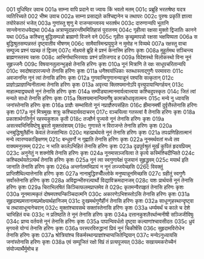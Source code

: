 001	युधिष्ठिर उवाच
001a	साम्ना वापि प्रदाने वा ज्यायः किं भवतो मतम्
001c	प्रब्रूहि भरतश्रेष्ठ यदत्र व्यतिरिच्यते
002	भीष्म उवाच
002a	साम्ना प्रसाद्यते कश्चिद्दानेन च तथापरः
002c	पुरुषः प्रकृतिं ज्ञात्वा तयोरेकतरं भजेत्
003a	गुणांस्तु शृणु मे राजन्सान्त्वस्य भरतर्षभ
003c	दारुणान्यपि भूतानि सान्त्वेनाराधयेद्यथा
004a	अत्राप्युदाहरन्तीममितिहासं पुरातनम्
004c	गृहीत्वा रक्षसा मुक्तो द्विजातिः कानने यथा
005a	कश्चित्तु बुद्धिसम्पन्नो ब्राह्मणो विजने वने
005c	गृहीतः कृच्छ्रमापन्नो रक्षसा भक्षयिष्यता
006a	स बुद्धिश्रुतसम्पन्नस्तं दृष्ट्वातीव भीषणम्
006c	सामैवास्मिन्प्रयुयुजे न मुमोह न विव्यथे
007a	रक्षस्तु वाचा सम्पूज्य प्रश्नं पप्रच्छ तं द्विजम्
007c	मोक्ष्यसे ब्रूहि मे प्रश्नं केनास्मि हरिणः कृशः
008a	मुहूर्तमथ सञ्चिन्त्य ब्राह्मणस्तस्य रक्षसः
008c	आभिर्गाथाभिरव्यग्रः प्रश्नं प्रतिजगाद ह
009a	विदेशस्थो विलोकस्थो विना नूनं सुहृज्जनैः
009c	विषयानतुलान्भुङ्क्षे तेनासि हरिणः कृशः
010a	नूनं मित्राणि ते रक्षः साधूपचरितान्यपि
010c	स्वदोषादपरज्यन्ते तेनासि हरिणः कृशः
011a	धनैश्वर्याधिकाः स्तब्धास्त्वद्गुणैः परमावराः
011c	अवजानन्ति नूनं त्वां तेनासि हरिणः कृशः
012a	गुणवान्विगुणानन्यान्नूनं पश्यसि सत्कृतान्
012c	प्राज्ञोऽप्राज्ञान्विनीतात्मा तेनासि हरिणः कृशः
013a	अवृत्त्या क्लिश्यमानोऽपि वृत्त्युपायान्विगर्हयन्
013c	माहात्म्याद्व्यथसे नूनं तेनासि हरिणः कृशः
014a	सम्पीड्यात्मानमार्यत्वात्त्वया कश्चिदुपस्कृतः
014c	जितं त्वां मन्यते साधो तेनासि हरिणः कृशः
015a	क्लिश्यमानान्विमार्गेषु कामक्रोधावृतात्मनः
015c	मन्ये नु ध्यायसि जनांस्तेनासि हरिणः कृशः
016a	प्राज्ञैः सम्भावितो नूनं नप्राज्ञैरुपसंहितः
016c	ह्रीमानमर्षी दुर्वृत्तैस्तेनासि हरिणः कृशः
017a	नूनं मित्रमुखः शत्रुः कश्चिदार्यवदाचरन्
017c	वञ्चयित्वा गतस्त्वां वै तेनासि हरिणः कृशः
018a	प्रकाशार्थगतिर्नूनं रहस्यकुशलः कृती
018c	तज्ज्ञैर्न पूज्यसे नूनं तेनासि हरिणः कृशः
019a	असत्स्वभिनिविष्टेषु ब्रुवतो मुक्तसंशयम्
019c	गुणास्ते न विराजन्ते तेनासि हरिणः कृशः
020a	धनबुद्धिश्रुतैर्हीनः केवलं तेजसान्वितः
020c	महत्प्रार्थयसे नूनं तेनासि हरिणः कृशः
021a	तपःप्रणिहितात्मानं मन्ये त्वारण्यकाङ्क्षिणम्
021c	बन्धुवर्गो न गृह्णाति तेनासि हरिणः कृशः
022a	नूनमर्थवतां मध्ये तव वाक्यमनुत्तमम्
022c	न भाति कालेऽभिहितं तेनासि हरिणः कृशः
023a	दृढपूर्वश्रुतं मूर्खं कुपितं हृदयप्रियम्
023c	अनुनेतुं न शक्नोषि तेनासि हरिणः कृशः
024a	नूनमासञ्जयित्वा ते कृत्ये कस्मिंश्चिदीप्सिते
024c	कश्चिदर्थयतेऽत्यर्थं तेनासि हरिणः कृशः
025a	नूनं त्वा स्वगुणापेक्षं पूजयानं सुहृद्ध्रुवम्
025c	मयार्थ इति जानाति तेनासि हरिणः कृशः
026a	अन्तर्गतमभिप्रायं न नूनं लज्जयेच्छसि
026c	विवक्तुं प्राप्तिशैथिल्यात्तेनासि हरिणः कृशः
027a	नानाबुद्धिरुचीँल्लोके मनुष्यान्नूनमिच्छसि
027c	ग्रहीतुं स्वगुणैः सर्वांस्तेनासि हरिणः कृशः
028a	अविद्वान्भीरुरल्पार्थो विद्याविक्रमदानजम्
028c	यशः प्रार्थयसे नूनं तेनासि हरिणः कृशः
029a	चिराभिलषितं किञ्चित्फलमप्राप्तमेव ते
029c	कृतमन्यैरपहृतं तेनासि हरिणः कृशः
030a	नूनमात्मकृतं दोषमपश्यन्किञ्चिदात्मनि
030c	अकारणेऽभिशस्तोऽसि तेनासि हरिणः कृशः
031a	सुहृदामप्रमत्तानामप्रमोक्ष्यार्थहानिजम्
031c	दुःखमर्थगुणैर्हीनं तेनासि हरिणः कृशः
032a	साधून्गृहस्थान्दृष्ट्वा च तथासाधून्वनेचरान्
032c	मुक्तांश्चावसथे सक्तांस्तेनासि हरिणः कृशः
033a	धर्म्यमर्थं च काले च देशे चाभिहितं वचः
033c	न प्रतिष्ठति ते नूनं तेनासि हरिणः कृशः
034a	दत्तानकुशलैरर्थान्मनीषी सञ्जिजीविषुः
034c	प्राप्य वर्तयसे नूनं तेनासि हरिणः कृशः
035a	पापान्विवर्धतो दृष्ट्वा कल्याणांश्चावसीदतः
035c	ध्रुवं मृगयसे योग्यं तेनासि हरिणः कृशः
036a	परस्परविरुद्धानां प्रियं नूनं चिकीर्षसि
036c	सुहृदामविरोधेन तेनासि हरिणः कृशः
037a	श्रोत्रियांश्च विकर्मस्थान्प्राज्ञांश्चाप्यजितेन्द्रियान्
037c	मन्येऽनुध्यायसि जनांस्तेनासि हरिणः कृशः
038a	एवं सम्पूजितं रक्षो विप्रं तं प्रत्यपूजयत्
038c	सखायमकरोच्चैनं संयोज्यार्थैर्मुमोच ह
